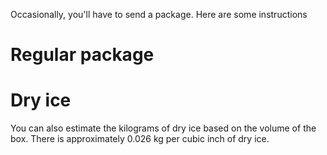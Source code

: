 <!-- TITLE: Sending packages -->

Occasionally, you'll have to send a package. Here are some instructions 

# Regular package

# Dry ice
You can also estimate the kilograms of dry ice based on the volume of the box. There is approximately 0.026 kg per cubic inch of dry ice.

